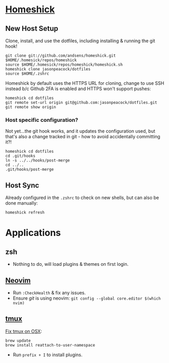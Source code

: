 # [Homeshick](https://github.com/andsens/homeshick)

## New Host Setup

Clone, install, and use the dotfiles, including installing & running the git hook!

```
git clone git://github.com/andsens/homeshick.git $HOME/.homesick/repos/homeshick
source $HOME/.homesick/repos/homeshick/homeshick.sh
homeshick clone jasonpeacock/dotfiles
source $HOME/.zshrc
```

Homeshick by default uses the HTTPS URL for cloning, change to use SSH instead b/c
Github 2FA is enabled and HTTPS won't support pushes:

```
homeshick cd dotfiles
git remote set-url origin git@github.com:jasonpeacock/dotfiles.git
git remote show origin
```

### Host specific configuration?

Not yet...the git hook works, and it updates the configuration used, but that's also a
change tracked in git - how to avoid accidentally committing it?!

```
homeshick cd dotfiles
cd .git/hooks
ln -s ../../hooks/post-merge
cd ../..
.git/hooks/post-merge
```

## Host Sync

Already configured in the `.zshrc` to check on new shells, but can also be done manually:

```
homeshick refresh
```

# Applications

## zsh

* Nothing to do, will load plugins & themes on first login.

## [Neovim](https://neovim.io/)

* Run `:CheckHealth` & fix any issues.
* Ensure *git* is using neovim: `git config --global core.editor $(which nvim)`

## [tmux](https://tmux.github.io/)

[Fix tmux on OSX](http://dannykansas.github.io/osx/terminalfu/2015/12/02/fix-open-command-tmux-osx.html):

```
brew update
brew install reattach-to-user-namespace
```

* Run `prefix + I` to install plugins.
